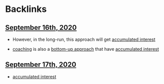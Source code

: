
# Backlinks
## [September 16th, 2020](<September 16th, 2020.md>)
- However, in the long-run, this approach will get [accumulated interest](<accumulated interest.md>)

- [coaching](<coaching.md>) is also a [bottom-up approach](<bottom-up approach.md>) that have [accumulated interest](<accumulated interest.md>)

## [September 17th, 2020](<September 17th, 2020.md>)
- [accumulated interest](<accumulated interest.md>)

